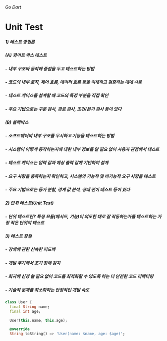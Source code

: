 _Go Dart_

# Unit Test
##### 1) 테스트 방법론
##### (A) 화이트 박스 테스트
##### - 내부 구조와 동작에 중점을 두고 테스트하는 방법
##### - 코드의 내부 로직, 제어 흐름, 데이터 흐름 등을 이해하고 검증하는 데에 사용
##### - 테스트 케이스를 설계할 때 코드의 특정 부분을 직접 확인
##### - 주요 기법으로는 구문 검사, 경로 검사, 조건/분기 검사 등이 있다
##### (B) 블랙박스
##### - 소프트웨어의 내부 구조를 무시하고 기능을 테스트하는 방법
##### - 시스템이 어떻게 동작하는지에 대한 내부 정보를 알 필요 없이 사용자 관점에서 테스트
##### - 테스트 케이스는 입력 값과 예상 출력 값에 기반하여 설계
##### - 요구 사항을 충족하는지 확인하고, 시스템의 기능적 및 비기능적 요구 사항을 테스트
##### - 주요 기법으로는 등가 분할, 경계 값 분석, 상태 전이 테스트 등이 있다
##### 2) 단위 테스트(Unit Test)
##### - 단위 테스트란? 특정 모듈(메서드, 기능)이 의도한 대로 잘 작동하는가를 테스트하는 가장 작은 단위의 테스트
##### 3) 테스트 장점
##### - 장애에 관한 신속한 피드백
##### - 개발 주기에서 조기 장애 감지
##### - 회귀에 신경 쓸 필요 없이 코드를 최적화할 수 있도록 하는 더 안전한 코드 리팩터링
##### - 기술적 문제를 최소화하는 안정적인 개발 속도

```dart
class User {
  final String name;
  final int age;

  User(this.name, this.age);

  @override
  String toString() => 'User(name: $name, age: $age)';
```
